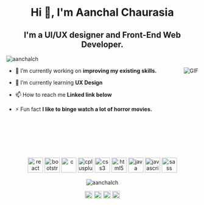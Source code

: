 <h1 align="center">Hi 👋, I'm Aanchal Chaurasia</h1>
<h2 align="center">I'm a UI/UX designer and Front-End Web Developer.</h2>

<p align="left"> <img src="https://komarev.com/ghpvc/?username=aanchalch" alt="aanchalch" /> </p>
<img align="right" alt="GIF" src="https://media.giphy.com/media/836HiJc7pgzy8iNXCn/giphy.gif" />

<p align="left">

- 🔭 I’m currently working on **improving my existing skills.**

- 🌱 I’m currently learning **UX Design**

- 📫 How to reach me **Linked link below**

- ⚡ Fun fact **I like to binge watch a lot of horror movies.**
</p>

<br>
<br>
<br>
<br>
<br>
<p align="center"><img src="https://devicons.github.io/devicon/devicon.git/icons/react/react-original-wordmark.svg" alt="react" width="40" height="40"/> <img src="https://devicons.github.io/devicon/devicon.git/icons/bootstrap/bootstrap-plain.svg" alt="bootstrap"  width="40" height="40"/> <img src="https://devicons.github.io/devicon/devicon.git/icons/c/c-original.svg" alt="c"  width="40" height="40"/> <img src="https://devicons.github.io/devicon/devicon.git/icons/cplusplus/cplusplus-original.svg" alt="cplusplus"  width="40" height="40"/> <img src="https://devicons.github.io/devicon/devicon.git/icons/css3/css3-original-wordmark.svg" alt="css3"  width="40" height="40"/> <img src="https://devicons.github.io/devicon/devicon.git/icons/html5/html5-original-wordmark.svg" alt="html5"  width="40" height="40"/> <img src="https://devicons.github.io/devicon/devicon.git/icons/java/java-original-wordmark.svg" alt="java"  width="40" height="40"/> <img src="https://devicons.github.io/devicon/devicon.git/icons/javascript/javascript-original.svg" alt="javascript"  width="40" height="40"/> <img src="https://devicons.github.io/devicon/devicon.git/icons/sass/sass-original.svg" alt="sass"  width="40" height="40"/></p><p align="center"> <img src="https://github-readme-stats.vercel.app/api?username=aanchalch&show_icons=true" alt="aanchalch" /> </p>

<p align="center">
<a href="https://linkedin.com/in/aanchal-chaurasia-201200191/" target="blank"><img align="center" src="https://cdn.jsdelivr.net/npm/simple-icons@3.0.1/icons/linkedin.svg" alt="aanchal-chaurasia-201200191/" height="20" width="20" /></a>
<a href="https://instagram.com/aanchal_chaurasia" target="blank"><img align="center" src="https://cdn.jsdelivr.net/npm/simple-icons@3.0.1/icons/instagram.svg" alt="aanchal_chaurasia" height="20" width="20" /></a>
  <a href="https://behance.net/aanchalch" target="blank"><img align="center" src="https://cdn.jsdelivr.net/npm/simple-icons@3.0.1/icons/behance.svg" alt="aanchal_chaurasia" height="20" width="20" /></a>
<a href="https://dribbble.com/aanchalch" target="blank"><img align="center" src="https://cdn.jsdelivr.net/npm/simple-icons@3.0.1/icons/dribbble.svg" alt="aanchal_chaurasia" height="20" width="20" /></a>
</p>
